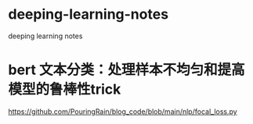 # deeping-learning-notes
deeping learning notes


# bert 文本分类：处理样本不均匀和提高模型的鲁棒性trick
https://github.com/PouringRain/blog_code/blob/main/nlp/focal_loss.py
